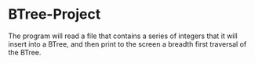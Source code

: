 # BTree-Project

The program will read a file that contains a series of integers that it will insert into a BTree, and then print to the screen a breadth first traversal of the BTree.
